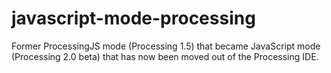 javascript-mode-processing
==========================

Former ProcessingJS mode (Processing 1.5) that became JavaScript mode (Processing 2.0 beta) that has now been moved out of the Processing IDE.